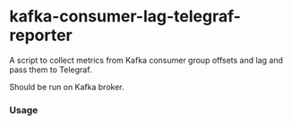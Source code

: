 # kafka-consumer-lag-telegraf-reporter

A script to collect metrics from Kafka consumer group offsets and lag and pass them to Telegraf.

Should be run on Kafka broker.


### Usage
